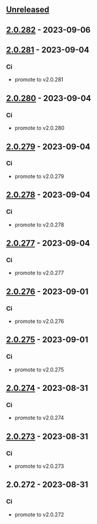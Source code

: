 <a name="unreleased"></a>
## [Unreleased]


<a name="2.0.282"></a>
## [2.0.282] - 2023-09-06

<a name="2.0.281"></a>
## [2.0.281] - 2023-09-04
### Ci
- promote to v2.0.281


<a name="2.0.280"></a>
## [2.0.280] - 2023-09-04
### Ci
- promote to v2.0.280


<a name="2.0.279"></a>
## [2.0.279] - 2023-09-04
### Ci
- promote to v2.0.279


<a name="2.0.278"></a>
## [2.0.278] - 2023-09-04
### Ci
- promote to v2.0.278


<a name="2.0.277"></a>
## [2.0.277] - 2023-09-04
### Ci
- promote to v2.0.277


<a name="2.0.276"></a>
## [2.0.276] - 2023-09-01
### Ci
- promote to v2.0.276


<a name="2.0.275"></a>
## [2.0.275] - 2023-09-01
### Ci
- promote to v2.0.275


<a name="2.0.274"></a>
## [2.0.274] - 2023-08-31
### Ci
- promote to v2.0.274


<a name="2.0.273"></a>
## [2.0.273] - 2023-08-31
### Ci
- promote to v2.0.273


<a name="2.0.272"></a>
## 2.0.272 - 2023-08-31
### Ci
- promote to v2.0.272


[Unreleased]: https://gitlab.industrysoftware.automation.siemens.com/caas-ops/fleet/aws-usea1-qa-qa/compare/2.0.282...HEAD
[2.0.282]: https://gitlab.industrysoftware.automation.siemens.com/caas-ops/fleet/aws-usea1-qa-qa/compare/2.0.281...2.0.282
[2.0.281]: https://gitlab.industrysoftware.automation.siemens.com/caas-ops/fleet/aws-usea1-qa-qa/compare/2.0.280...2.0.281
[2.0.280]: https://gitlab.industrysoftware.automation.siemens.com/caas-ops/fleet/aws-usea1-qa-qa/compare/2.0.279...2.0.280
[2.0.279]: https://gitlab.industrysoftware.automation.siemens.com/caas-ops/fleet/aws-usea1-qa-qa/compare/2.0.278...2.0.279
[2.0.278]: https://gitlab.industrysoftware.automation.siemens.com/caas-ops/fleet/aws-usea1-qa-qa/compare/2.0.277...2.0.278
[2.0.277]: https://gitlab.industrysoftware.automation.siemens.com/caas-ops/fleet/aws-usea1-qa-qa/compare/2.0.276...2.0.277
[2.0.276]: https://gitlab.industrysoftware.automation.siemens.com/caas-ops/fleet/aws-usea1-qa-qa/compare/2.0.275...2.0.276
[2.0.275]: https://gitlab.industrysoftware.automation.siemens.com/caas-ops/fleet/aws-usea1-qa-qa/compare/2.0.274...2.0.275
[2.0.274]: https://gitlab.industrysoftware.automation.siemens.com/caas-ops/fleet/aws-usea1-qa-qa/compare/2.0.273...2.0.274
[2.0.273]: https://gitlab.industrysoftware.automation.siemens.com/caas-ops/fleet/aws-usea1-qa-qa/compare/2.0.272...2.0.273
